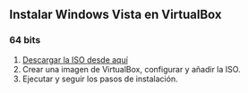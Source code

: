 ## Instalar Windows Vista en VirtualBox

### 64 bits
1. [Descargar la ISO desde aquí](https://softlay.net/operating-system/windows-vista-business-download-iso.html/)
2. Crear una imagen de VirtualBox, configurar y añadir la ISO.
3. Ejecutar y seguir los pasos de instalación.
